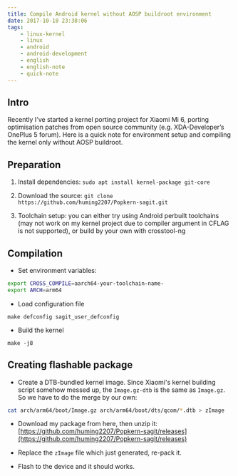 ```yaml
---
title: Compile Android kernel without AOSP buildroot environment
date: 2017-10-18 23:38:06
tags:
    - linux-kernel
    - linux
    - android
    - android-development
    - english
    - english-note
    - quick-note
---
```


## Intro

Recently I've started a kernel porting project for Xiaomi Mi 6, porting optimisation patches from open source community (e.g. XDA-Developer’s OnePlus 5 forum). Here is a quick note for environment setup and compiling the kernel only without AOSP buildroot.

## Preparation

1. Install dependencies: `sudo apt install kernel-package git-core `

2. Download the source: `git clone https://github.com/huming2207/Popkern-sagit.git`
3. Toolchain setup: you can either try using Android perbuilt toolchains (may not work on my kernel project due to compiler argument in CFLAG is not supported), or build by your own with crosstool-ng

## Compilation

- Set environment variables:

```bash
export CROSS_COMPILE=aarch64-your-toolchain-name-
export ARCH=arm64
```

- Load configuration file

```
make defconfig sagit_user_defconfig
```

- Build the kernel

```
make -j8
```



## Creating flashable package

- Create a DTB-bundled kernel image. Since Xiaomi's kernel building script somehow messed up, the `Image.gz-dtb` is the same as `Image.gz`. So we have to do the merge by our own:

```bash
cat arch/arm64/boot/Image.gz arch/arm64/boot/dts/qcom/*.dtb > zImage
```
- Download my package from here, then unzip it: 
[https://github.com/huming2207/Popkern-sagit/releases](https://github.com/huming2207/Popkern-sagit/releases)
- Replace the `zImage` file which just generated, re-pack it.

- Flash to the device and it should works.




